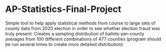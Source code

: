 # AP-Statistics-Final-Project
Simple tool to help apply statistical methods from course to large sets of county data from 2020 election in order to see whether election fraud was truly present. Creates a sampling distribution of ballots-per-county averages from 100 different combinations of 477 counties (program should be run several times to create more detailed distribution). 

